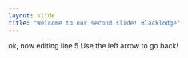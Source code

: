 ```yaml
---
layout: slide
title: "Welcome to our second slide! Blacklodge"
---
```

ok, now editing line 5 
Use the left arrow to go back!
